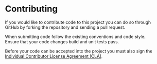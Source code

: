 Contributing
============

If you would like to contribute code to this project you can do so through GitHub by
forking the repository and sending a pull request.

When submitting code follow the existing conventions and code style. Ensure that your code changes build and unit tests pass.

Before your code can be accepted into the project you must also sign the
[Individual Contributor License Agreement (CLA)][1].


  [1]: https://brcontributor.parseapp.com/
